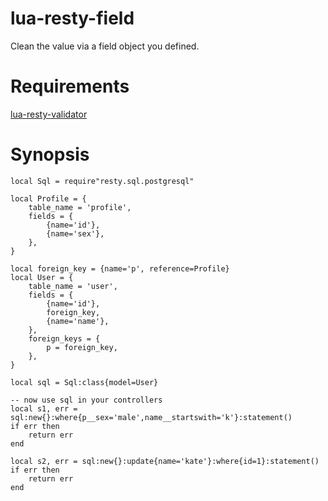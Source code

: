 # lua-resty-field
Clean the value via a field object you defined.

# Requirements
[lua-resty-validator](https://github.com/openresty/lua-resty-validator)

# Synopsis
```
local Sql = require"resty.sql.postgresql"

local Profile = {
    table_name = 'profile',
    fields = {
        {name='id'},
        {name='sex'},
    },
}

local foreign_key = {name='p', reference=Profile}
local User = {
    table_name = 'user',
    fields = {
        {name='id'},
        foreign_key,
        {name='name'},
    },
    foreign_keys = {
        p = foreign_key,
    },
}

local sql = Sql:class{model=User}

-- now use sql in your controllers
local s1, err = sql:new{}:where{p__sex='male',name__startswith='k'}:statement()
if err then
    return err
end

local s2, err = sql:new{}:update{name='kate'}:where{id=1}:statement()
if err then
    return err
end


```
